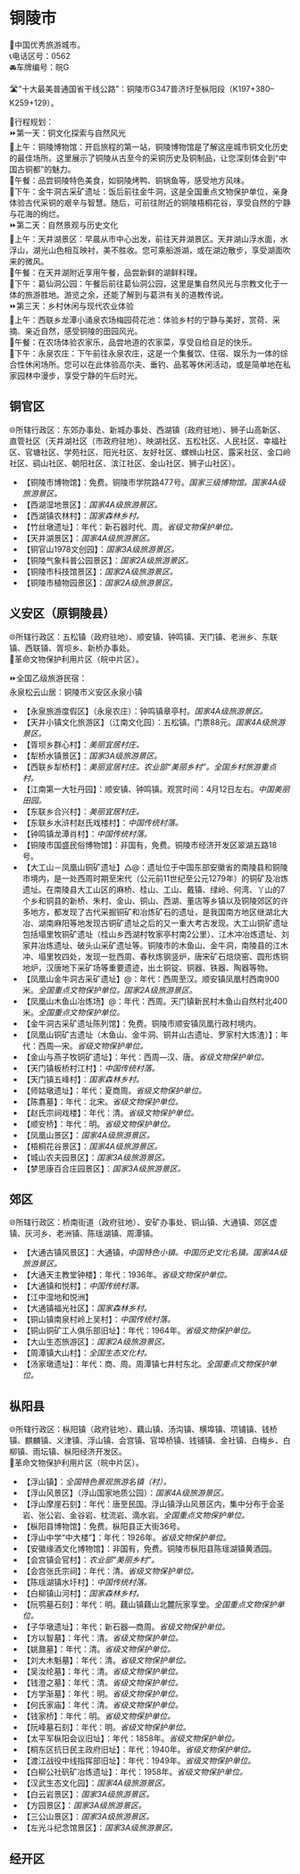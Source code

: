 # 铜陵市  
🏅中国优秀旅游城市。  
📞电话区号：0562  
🚘车牌编号：皖G  
  
🛣️“十大最美普通国省干线公路”：铜陵市G347普济圩至枞阳段（K197+380–K259+129）。  
  
🧭行程规划：  
⏩第一天：铜文化探索与自然风光  
🔸上午：铜陵博物馆：开启旅程的第一站，铜陵博物馆是了解这座城市铜文化历史的最佳场所。这里展示了铜陵从古至今的采铜历史及铜制品，让您深刻体会到“中国古铜都”的魅力。  
🔸午餐：品尝铜陵特色美食，如铜陵烤鸭、铜锅鱼等，感受地方风味。  
🔸下午：金牛洞古采矿遗址：饭后前往金牛洞，这是全国重点文物保护单位，亲身体验古代采铜的艰辛与智慧。随后，可前往附近的铜陵梧桐花谷，享受自然的宁静与花海的绚烂。  
⏩第二天：自然景观与历史文化  
🔸上午：天井湖景区：早晨从市中心出发，前往天井湖景区。天井湖山浮水面，水浮山，湖光山色相互映衬，美不胜收。您可乘船游湖，或在湖边散步，享受湖面吹来的微风。  
🔸午餐：在天井湖附近享用午餐，品尝新鲜的湖鲜料理。  
🔸下午：葛仙洞公园：午餐后前往葛仙洞公园，这里是集自然风光与宗教文化于一体的旅游胜地。游览之余，还能了解到与葛洪有关的道教传说。  
⏩第三天：乡村休闲与现代农业体验  
🔸上午：西联乡龙潭小涌泉农场梅园荷花池：体验乡村的宁静与美好，赏荷、采摘、亲近自然，感受铜陵的田园风光。  
🔸午餐：在农场体验农家乐，品尝地道的农家菜，享受自给自足的快乐。  
🔸下午：永泉农庄：下午前往永泉农庄，这是一个集餐饮、住宿、娱乐为一体的综合性休闲场所。您可以在此体验高尔夫、垂钓、品茗等休闲活动，或是简单地在私家园林中漫步，享受宁静的午后时光。  

## 铜官区  
🌐所辖行政区：东郊办事处、新城办事处、西湖镇（政府驻地）、狮子山高新区、直管社区（天井湖社区（市政府驻地）、映湖社区、五松社区、人民社区、幸福社区、官塘社区、学苑社区、阳光社区、友好社区、螺蛳山社区、露采社区、金口岭社区、鹞山社区、朝阳社区、滨江社区、金山社区、狮子山社区）。  
  
* 【铜陵市博物馆】：免费。铜陵市学院路477号。*国家三级博物馆。国家4A级旅游景区。*  
* 【西湖湿地景区】：*国家4A级旅游景区。*  
* 【西湖镇农林村】：*国家森林乡村。*  
* 【竹丝墩遗址】：年代：新石器时代、周。*省级文物保护单位。*  
* 【天井湖景区】：*国家4A级旅游景区。*  
* 【铜官山1978文创园】：*国家3A级旅游景区。*  
* 【铜陵气象科普公园景区】：*国家2A级旅游景区。*  
* 【铜陵市科技馆景区】：*国家2A级旅游景区。*  
* 【铜陵市植物园景区】：*国家2A级旅游景区。*  

## 义安区（原铜陵县）  
🌐所辖行政区：五松镇（政府驻地）、顺安镇、钟鸣镇、天门镇、老洲乡、东联镇、西联镇、胥坝乡、新桥办事处。  
🚩革命文物保护利用片区（皖中片区）。  
  
⏩全国乙级旅游民宿：  
永泉松云山居：铜陵市义安区永泉小镇  
  
* 【永泉旅游度假区】（永泉农庄）：钟鸣镇章亭村。*国家4A级旅游景区。*  
* 【天井小镇文化旅游区】（江南文化园）：五松镇。门票88元。*国家4A级旅游景区。*  
* 【胥坝乡群心村】：*美丽宜居村庄。*  
* 【犁桥水镇景区】：*国家3A级旅游景区。*  
* 【西联乡犁桥村】：*美丽宜居村庄。农业部“美丽乡村”。全国乡村旅游重点村。*  
* 【江南第一大牡丹园】：顺安镇、钟鸣镇。观赏时间：4月12日左右。*中国美丽田园。*  
* 【东联乡合兴村】：*美丽宜居村庄。*  
* 【东联乡水浒村赵氏戏楼村】：*中国传统村落。*  
* 【钟鸣镇龙潭肖村】：*中国传统村落。*  
* 【铜陵市国盛民俗博物馆】：非国有，免费。铜陵市经济开发区翠湖五路18号。  
* 【大工山－凤凰山铜矿遗址】△@：遗址位于中国东部安徽省的南陵县和铜陵市境内，是一处西周时期至宋代（公元前11世纪至公元1279年）的铜矿及冶炼遗址。在南陵县大工山区的麻桥、桂山、工山、戴镇、绿岭、何湾、丫山的7个乡和铜县的新桥、朱村、金山、铜山、西湖、董店等乡镇以及铜陵郊区的许多地方，都发现了古代采掘铜矿和冶炼矿石的遗址，是我国南方地区继湖北大冶、湖南麻阳等地发现古铜矿遗址之后的又一重大考古发现。大工山铜矿遗址包括塌里牧铜矿遗址（桂山乡西湖村牧家亭村南2公里）、江木冲冶炼遗址、刘家井冶炼遗址、破头山采矿遗址等。铜陵市的木鱼山、金牛洞，南陵县的江木冲、塌里牧四处，发现一批西周、春秋炼钢竖炉，唐宋矿石焙烧窑、圆形炼铜地炉，汉唐地下采矿场等重要遗迹，出土铜锭、铜器、铁器、陶器等物。
* 【凤凰山金牛洞古采矿遗址】@：年代：西周至汉。顺安镇凤凰村西南900米。*全国重点文物保护单位。国家2A级旅游景区。*  
* 【凤凰山木鱼山冶炼场】@：年代：西周。天门镇新民村木鱼山自然村北400米。*全国重点文物保护单位。*  
* 【金牛洞古采矿遗址陈列馆】：免费。铜陵市顺安镇凤凰行政村境内。  
* 【凤凰山铜矿古遗址（木鱼山、金牛洞、铜井山古遗址、罗家村大炼渣）】：年代：西周—宋。*省级文物保护单位。*
* 【金山与燕子牧铜矿遗址】：年代：西周—汉、唐。*省级文物保护单位。*
* 【天门镇板桥村江村】：*中国传统村落。*  
* 【天门镇五峰村】：*国家森林乡村。*  
* 【师姑墩遗址】：年代：夏商周。*省级文物保护单位。*
* 【陈翥墓】：年代：北宋。*省级文物保护单位。*
* 【赵氏宗祠戏楼】：年代：清。*省级文物保护单位。*
* 【顺安桥】：年代：明。*省级文物保护单位。*  
* 【凤凰山景区】：*国家4A级旅游景区。*  
* 【梧桐花谷景区】：*国家4A级旅游景区。*  
* 【城山农夫园景区】：*国家3A级旅游景区。*  
* 【梦思康百合庄园景区】：*国家3A级旅游景区。*  

## 郊区  
🌐所辖行政区：桥南街道（政府驻地）、安矿办事处、铜山镇、大通镇、郊区虚镇、灰河乡、老洲镇、陈瑶湖镇、周潭镇。  
  
* 【大通古镇风景区】：大通镇，*中国特色小镇。中国历史文化名镇。国家4A级旅游景区。*  
* 【大通天主教堂钟楼】：年代：1936年。*省级文物保护单位。*
* 【大通镇和悦村】：*中国传统村落。*  
* 【江中湿地和悦洲】  
* 【大通镇福光社区】：*国家森林乡村。*  
* 【铜山镇南泉村岭上吴村】：*中国传统村落。*  
* 【铜山铜矿工人俱乐部旧址】：年代：1964年。*省级文物保护单位。*  
* 【大山生态旅游区】：*国家2A级旅游景区。*  
* 【周潭镇大山村】：*全国生态文化村。*  
* 【汤家墩遗址】：年代：商、周。周潭镇七井村东北。*全国重点文物保护单位。*  

## 枞阳县  
🌐所辖行政区：枞阳镇（政府驻地）、藕山镇、汤沟镇、横埠镇、项铺镇、钱桥镇、麒麟镇、义津镇、浮山镇、会宫镇、官埠桥镇、钱铺镇、金社镇、白梅乡、白柳镇、雨坛镇、枞阳经济开发区。  
🚩革命文物保护利用片区（皖中片区）。  
  
* 【浮山镇】：*全国特色景观旅游名镇（村）。*  
* 【浮山风景区】（浮山国家地质公园）：*国家4A级旅游景区。*  
* 【浮山摩崖石刻】：年代：唐至民国。浮山镇浮山风景区内，集中分布于会圣岩、张公岩、金谷岩、枕流岩、滴水岩。*全国重点文物保护单位。*  
* 【枞阳县博物馆】：免费。枞阳县正大街36号。  
* 【浮山中学“中大楼”】：年代：1926年。*省级文物保护单位。*
* 【安徽缘酒文化博物馆】：非国有，免费。铜陵市枞阳县陈瑶湖镇黄酒园。  
* 【会宫镇会官村】：*农业部“美丽乡村”。*  
* 【会宫张氏宗祠】：年代：清。*省级文物保护单位。*
* 【陈瑶湖镇水圩村】：*中国传统村落。*  
* 【白柳镇山河村】：*国家森林乡村。*  
* 【阮鹗墓石刻】：年代：明。藕山镇藕山北麓阮家享堂。*全国重点文物保护单位。*  
* 【子华墩遗址】：年代：新石器—商周。*省级文物保护单位。*
* 【方以智墓】：年代：清。*省级文物保护单位。*
* 【姚鼐墓】：年代：清。*省级文物保护单位。*
* 【刘大木魁墓】：年代：清。*省级文物保护单位。*
* 【吴汝纶墓】：年代：清。*省级文物保护单位。*
* 【钱澄之墓】：年代：清。*省级文物保护单位。*
* 【方学渐墓】：年代：明。*省级文物保护单位。*
* 【何氏家庙】：年代：清。*省级文物保护单位。*
* 【钱家桥】：年代：明。*省级文物保护单位。*
* 【阮峰墓石刻】：年代：明。*省级文物保护单位。*
* 【太平军枞阳会议旧址】：年代：1858年。*省级文物保护单位。*
* 【桐东区抗日民主政府旧址】：年代：1940年。*省级文物保护单位。*
* 【渡江战役中线指挥部旧址】：年代：1949年。*省级文物保护单位。*
* 【白柳公社矾矿冶炼遗址】：年代：1958年。*省级文物保护单位。*  
* 【汉武生态文化园】：*国家4A级旅游景区。*  
* 【白云岩景区】：*国家3A级旅游景区。*  
* 【方园景区】：*国家3A级旅游景区。*  
* 【三公山景区】：*国家3A级旅游景区。*  
* 【左光斗纪念馆景区】：*国家3A级旅游景区。*  

## 经开区  